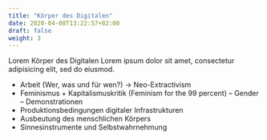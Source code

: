 ```yaml
---
title: "Körper des Digitalen"
date: 2020-04-08T13:22:57+02:00
draft: false
weight: 3
---
```


Lorem Körper des Digitalen Lorem ipsum dolor sit amet, consectetur adipisicing elit, sed do eiusmod.

- Arbeit (Wer, was und für wen?) → Neo-Extractivism
- Feminismus + Kapitalismuskritik (Feminism for the 99 percent)
    – Gender
    – Demonstrationen
- Produktionsbedingungen digitaler Infrastrukturen
- Ausbeutung des menschlichen Körpers
- Sinnesinstrumente und Selbstwahrnehmung